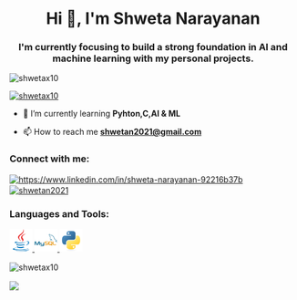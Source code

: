 <h1 align="center">Hi 👋, I'm Shweta Narayanan</h1>
<h3 align="center">I'm currently focusing to build a strong foundation in AI and machine learning with my personal projects.</h3>

<p align="left"> <img src="https://komarev.com/ghpvc/?username=shwetax10&label=Profile%20views&color=0e75b6&style=flat" alt="shwetax10" /> </p>

<p align="left"> <a href="https://github.com/ryo-ma/github-profile-trophy"><img src="https://github-profile-trophy.vercel.app/?username=shwetax10" alt="shwetax10" /></a> </p>

- 🌱 I’m currently learning **Pyhton,C,AI & ML**

- 📫 How to reach me **shwetan2021@gmail.com**

<h3 align="left">Connect with me:</h3>
<p align="left">
<a href="https://linkedin.com/in/https://www.linkedin.com/in/shweta-narayanan-92216b37b" target="blank"><img align="center" src="https://raw.githubusercontent.com/rahuldkjain/github-profile-readme-generator/master/src/images/icons/Social/linked-in-alt.svg" alt="https://www.linkedin.com/in/shweta-narayanan-92216b37b" height="30" width="40" /></a>
<a href="https://www.hackerrank.com/shwetan2021" target="blank"><img align="center" src="https://raw.githubusercontent.com/rahuldkjain/github-profile-readme-generator/master/src/images/icons/Social/hackerrank.svg" alt="shwetan2021" height="30" width="40" /></a>
</p>

<h3 align="left">Languages and Tools:</h3>
<p align="left"> <a href="https://www.java.com" target="_blank" rel="noreferrer"> <img src="https://raw.githubusercontent.com/devicons/devicon/master/icons/java/java-original.svg" alt="java" width="40" height="40"/> </a> <a href="https://www.mysql.com/" target="_blank" rel="noreferrer"> <img src="https://raw.githubusercontent.com/devicons/devicon/master/icons/mysql/mysql-original-wordmark.svg" alt="mysql" width="40" height="40"/> </a> <a href="https://www.python.org" target="_blank" rel="noreferrer"> <img src="https://raw.githubusercontent.com/devicons/devicon/master/icons/python/python-original.svg" alt="python" width="40" height="40"/> </a> </p>

<p><img align="center" src="https://github-readme-stats.vercel.app/api/top-langs?username=shwetax10&show_icons=true&locale=en&layout=compact" alt="shwetax10" /></p>
<a href="https://github.com/ShwetaX10/github-readme-stats">
  <img height=200 align="center" src="https://github-readme-stats.vercel.app/api?username=ShwetaX10" />
</a>
